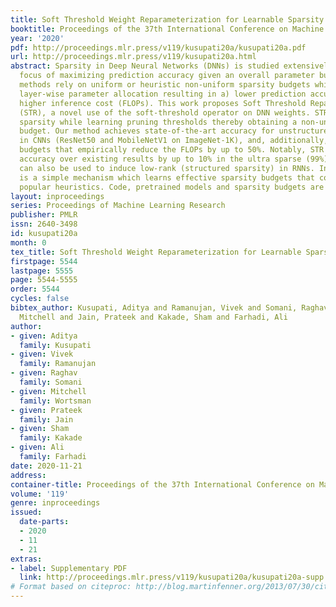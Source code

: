 ```yaml
---
title: Soft Threshold Weight Reparameterization for Learnable Sparsity
booktitle: Proceedings of the 37th International Conference on Machine Learning
year: '2020'
pdf: http://proceedings.mlr.press/v119/kusupati20a/kusupati20a.pdf
url: http://proceedings.mlr.press/v119/kusupati20a.html
abstract: Sparsity in Deep Neural Networks (DNNs) is studied extensively with the
  focus of maximizing prediction accuracy given an overall parameter budget. Existing
  methods rely on uniform or heuristic non-uniform sparsity budgets which have sub-optimal
  layer-wise parameter allocation resulting in a) lower prediction accuracy or b)
  higher inference cost (FLOPs). This work proposes Soft Threshold Reparameterization
  (STR), a novel use of the soft-threshold operator on DNN weights. STR smoothly induces
  sparsity while learning pruning thresholds thereby obtaining a non-uniform sparsity
  budget. Our method achieves state-of-the-art accuracy for unstructured sparsity
  in CNNs (ResNet50 and MobileNetV1 on ImageNet-1K), and, additionally, learns non-uniform
  budgets that empirically reduce the FLOPs by up to 50%. Notably, STR boosts the
  accuracy over existing results by up to 10% in the ultra sparse (99%) regime and
  can also be used to induce low-rank (structured sparsity) in RNNs. In short, STR
  is a simple mechanism which learns effective sparsity budgets that contrast with
  popular heuristics. Code, pretrained models and sparsity budgets are at https://github.com/RAIVNLab/STR.
layout: inproceedings
series: Proceedings of Machine Learning Research
publisher: PMLR
issn: 2640-3498
id: kusupati20a
month: 0
tex_title: Soft Threshold Weight Reparameterization for Learnable Sparsity
firstpage: 5544
lastpage: 5555
page: 5544-5555
order: 5544
cycles: false
bibtex_author: Kusupati, Aditya and Ramanujan, Vivek and Somani, Raghav and Wortsman,
  Mitchell and Jain, Prateek and Kakade, Sham and Farhadi, Ali
author:
- given: Aditya
  family: Kusupati
- given: Vivek
  family: Ramanujan
- given: Raghav
  family: Somani
- given: Mitchell
  family: Wortsman
- given: Prateek
  family: Jain
- given: Sham
  family: Kakade
- given: Ali
  family: Farhadi
date: 2020-11-21
address: 
container-title: Proceedings of the 37th International Conference on Machine Learning
volume: '119'
genre: inproceedings
issued:
  date-parts:
  - 2020
  - 11
  - 21
extras:
- label: Supplementary PDF
  link: http://proceedings.mlr.press/v119/kusupati20a/kusupati20a-supp.pdf
# Format based on citeproc: http://blog.martinfenner.org/2013/07/30/citeproc-yaml-for-bibliographies/
---
```

